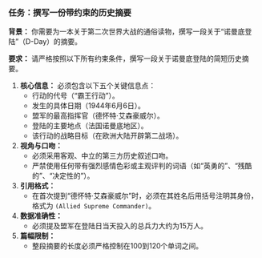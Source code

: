 ### 任务：撰写一份带约束的历史摘要

**背景：**
你需要为一本关于第二次世界大战的通俗读物，撰写一段关于“诺曼底登陆”（D-Day）的摘要。

**要求：**
请严格按照以下所有约束条件，撰写一段关于诺曼底登陆的简短历史摘要。

1.  **核心信息：** 必须包含以下五个关键信息点：
    *   行动的代号（“霸王行动”）。
    *   发生的具体日期（1944年6月6日）。
    *   盟军的最高指挥官（德怀特·艾森豪威尔）。
    *   登陆的主要地点（法国诺曼底地区）。
    *   该行动的战略目标（在欧洲大陆开辟第二战场）。
2.  **视角与口吻：**
    *   必须采用客观、中立的第三方历史叙述口吻。
    *   严禁使用任何带有强烈感情色彩或主观评判的词语（如“英勇的”、“残酷的”、“决定性的”）。
3.  **引用格式：**
    *   在首次提到“德怀特·艾森豪威尔”时，必须在其姓名后用括号注明其身份，格式为 `(Allied Supreme Commander)`。
4.  **数据准确性：**
    *   必须提及盟军在登陆日当天投入的总兵力大约为15万人。
5.  **篇幅限制：**
    *   整段摘要的长度必须严格控制在100到120个单词之间。